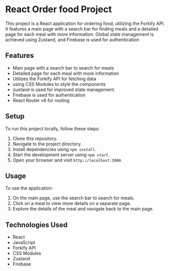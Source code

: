 # React Order food Project

This project is a React application for ordering food, utilizing the Forkify API. It features a main page with a search bar for finding meals and a detailed page for each meal with more information. Global state management is achieved using Zustand, and Firebase is used for authentication

## Features

- Main page with a search bar to search for meals
- Detailed page for each meal with more information
- Utilizes the Forkify API for fetching data
- using CSS Modules to style the components
- zustand is used for improved state management.
- Firebase is used for authentication
- React Router v6 for routing

## Setup

To run this project locally, follow these steps:

1. Clone this repository.
2. Navigate to the project directory.
3. Install dependencies using `npm install`.
4. Start the development server using `npm start`.
5. Open your browser and visit `http://localhost:3000`.

## Usage

To use the application:

1. On the main page, use the search bar to search for meals.
2. Click on a meal to view more details on a separate page.
3. Explore the details of the meal and navigate back to the main page.

## Technologies Used

- React
- JavaScript
- Forkify API
- CSS Modules
- Zustand
- Firebase
